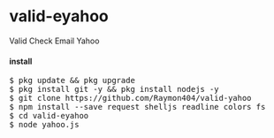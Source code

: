 # valid-eyahoo
Valid Check Email Yahoo

#### install

<pre>
$ pkg update && pkg upgrade
$ pkg install git -y && pkg install nodejs -y
$ git clone https://github.com/Raymon404/valid-yahoo
$ npm install --save request shelljs readline colors fs
$ cd valid-eyahoo
$ node yahoo.js
</pre>
